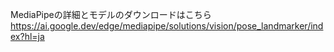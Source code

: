 MediaPipeの詳細とモデルのダウンロードはこちら
https://ai.google.dev/edge/mediapipe/solutions/vision/pose_landmarker/index?hl=ja
